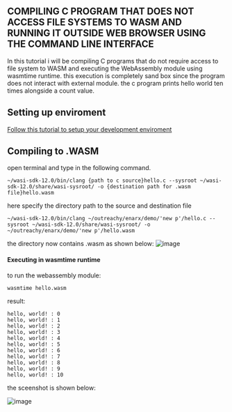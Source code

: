 
## COMPILING C PROGRAM THAT DOES NOT ACCESS FILE SYSTEMS TO WASM AND RUNNING IT OUTSIDE WEB BROWSER USING THE COMMAND LINE INTERFACE
In this tutorial i will be compiling C programs that do not require access to file system to WASM and executing the WebAssembly module using wasmtime runtime. this execution is completely sand box since the program does not interact with external module.
the c program prints hello world ten times alongside a count value.

## Setting up enviroment
[Follow this tutorial to setup your development enviroment](https://github.com/paulnwoko/outreachy/tree/main/NGP/Setting%20up%20development%20enviroment%20for%20compiling%20and%20running%20wasm)


## Compiling to .WASM
open terminal and type in the following command. 

    ~/wasi-sdk-12.0/bin/clang {path to c source}hello.c --sysroot ~/wasi-sdk-12.0/share/wasi-sysroot/ -o {destination path for .wasm file}hello.wasm
    
here specify the directory path to the source and destination file

    ~/wasi-sdk-12.0/bin/clang ~/outreachy/enarx/demo/'new p'/hello.c --sysroot ~/wasi-sdk-12.0/share/wasi-sysroot/ -o ~/outreachy/enarx/demo/'new p'/hello.wasm
    
the directory now contains .wasm as shown below:
![image](https://user-images.githubusercontent.com/42975388/139480142-3a0d7561-99e4-4229-a0ec-cdab717a88c1.png)


#### Executing in wasmtime runtime
to run the webassembly module:

    wasmtime hello.wasm
    
result:  

    hello, world! : 0
    hello, world! : 1
    hello, world! : 2
    hello, world! : 3
    hello, world! : 4
    hello, world! : 5
    hello, world! : 6
    hello, world! : 7
    hello, world! : 8
    hello, world! : 9
    hello, world! : 10
    
the sceenshot is shown below:

![image](https://user-images.githubusercontent.com/42975388/139480355-e31586e5-b4cd-4f61-8585-5f6f1420d098.png)
